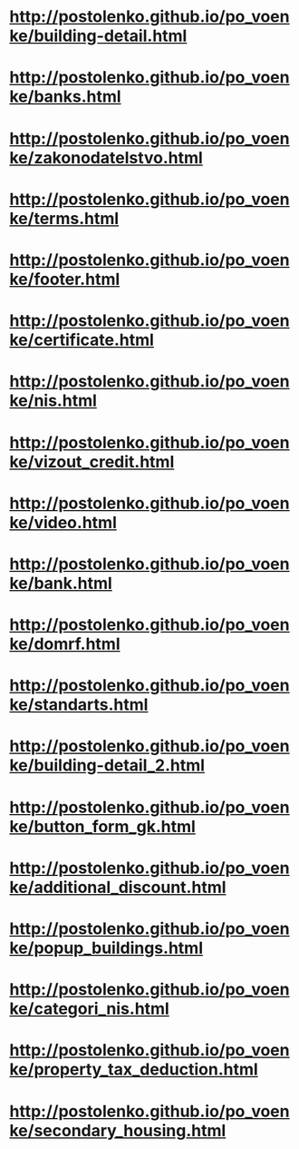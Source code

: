 # http://postolenko.github.io/po_voenke/building-detail.html
# http://postolenko.github.io/po_voenke/banks.html
# http://postolenko.github.io/po_voenke/zakonodatelstvo.html
# http://postolenko.github.io/po_voenke/terms.html
# http://postolenko.github.io/po_voenke/footer.html
# http://postolenko.github.io/po_voenke/certificate.html
# http://postolenko.github.io/po_voenke/nis.html
# http://postolenko.github.io/po_voenke/vizout_credit.html
# http://postolenko.github.io/po_voenke/video.html
# http://postolenko.github.io/po_voenke/bank.html
# http://postolenko.github.io/po_voenke/domrf.html
# http://postolenko.github.io/po_voenke/standarts.html
# http://postolenko.github.io/po_voenke/building-detail_2.html
# http://postolenko.github.io/po_voenke/button_form_gk.html
# http://postolenko.github.io/po_voenke/additional_discount.html
# http://postolenko.github.io/po_voenke/popup_buildings.html
# http://postolenko.github.io/po_voenke/categori_nis.html
# http://postolenko.github.io/po_voenke/property_tax_deduction.html
# http://postolenko.github.io/po_voenke/secondary_housing.html